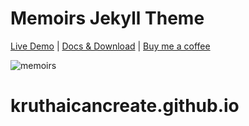 # Memoirs Jekyll Theme

[Live Demo](https://wowthemesnet.github.io/jekyll-theme-memoirs/) | [Docs & Download](https://bootstrapstarter.com/bootstrap-templates/jekyll-theme-memoirs/) |  [Buy me a coffee](https://www.wowthemes.net/donate/)

![memoirs](https://bootstrapstarter.com/assets/img/themes/memoirs-jekyll.jpg)
# kruthaicancreate.github.io

